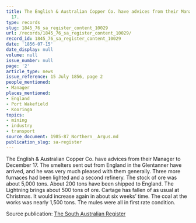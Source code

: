 ```yaml
---
title: The English & Australian Copper Co. have advices from their Manager to December
  17.
type: records
slug: 1845_76_sa_register_content_10029
url: /records/1845_76_sa_register_content_10029/
record_id: 1845_76_sa_register_content_10029
date: '1856-07-15'
date_display: null
volume: null
issue_number: null
page: '2'
article_type: news
issue_reference: 15 July 1856, page 2
people_mentioned:
- Manager
places_mentioned:
- England
- Port Wakefield
- Kooringa
topics:
- mining
- industry
- transport
source_document: 1985-87_Northern__Argus.md
publication_slug: sa-register
---
```


The English & Australian Copper Co. have advices from their Manager to December 17.  The smelters sent out from England in the Glentanner have arrived, and he was very much pleased with them generally.  Three more furnaces had been lighted and a second refinery.  The stock of ore was about 5,000 tons.  About 200 tons have been shipped to England.  The Lightning brings about 500 tons of ore.  Cartage has fallen of as usual at Christmas.  It would increase again in about six weeks’ time.  The coal at the works was nearly 1,500 tons.  The mules were all in first rate condition.

Source publication: [The South Australian Register](/publications/sa-register/)
